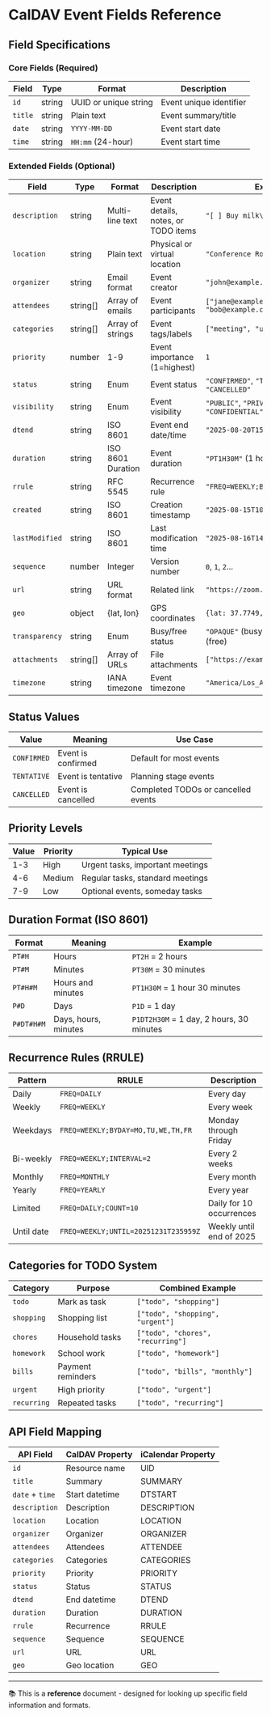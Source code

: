 # CalDAV Event Fields Reference

## Field Specifications

### Core Fields (Required)

| Field | Type | Format | Description |
|-------|------|--------|-------------|
| `id` | string | UUID or unique string | Event unique identifier |
| `title` | string | Plain text | Event summary/title |
| `date` | string | `YYYY-MM-DD` | Event start date |
| `time` | string | `HH:mm` (24-hour) | Event start time |

### Extended Fields (Optional)

| Field | Type | Format | Description | Example |
|-------|------|--------|-------------|---------|
| `description` | string | Multi-line text | Event details, notes, or TODO items | `"[ ] Buy milk\n[x] Buy bread"` |
| `location` | string | Plain text | Physical or virtual location | `"Conference Room A"` |
| `organizer` | string | Email format | Event creator | `"john@example.com"` |
| `attendees` | string[] | Array of emails | Event participants | `["jane@example.com", "bob@example.com"]` |
| `categories` | string[] | Array of strings | Event tags/labels | `["meeting", "urgent", "todo"]` |
| `priority` | number | 1-9 | Event importance (1=highest) | `1` |
| `status` | string | Enum | Event status | `"CONFIRMED"`, `"TENTATIVE"`, `"CANCELLED"` |
| `visibility` | string | Enum | Event visibility | `"PUBLIC"`, `"PRIVATE"`, `"CONFIDENTIAL"` |
| `dtend` | string | ISO 8601 | Event end date/time | `"2025-08-20T15:00:00.000Z"` |
| `duration` | string | ISO 8601 Duration | Event duration | `"PT1H30M"` (1 hour 30 minutes) |
| `rrule` | string | RFC 5545 | Recurrence rule | `"FREQ=WEEKLY;BYDAY=MO,WE,FR"` |
| `created` | string | ISO 8601 | Creation timestamp | `"2025-08-15T10:00:00.000Z"` |
| `lastModified` | string | ISO 8601 | Last modification time | `"2025-08-16T14:30:00.000Z"` |
| `sequence` | number | Integer | Version number | `0`, `1`, `2`... |
| `url` | string | URL format | Related link | `"https://zoom.us/j/123456"` |
| `geo` | object | {lat, lon} | GPS coordinates | `{lat: 37.7749, lon: -122.4194}` |
| `transparency` | string | Enum | Busy/free status | `"OPAQUE"` (busy), `"TRANSPARENT"` (free) |
| `attachments` | string[] | Array of URLs | File attachments | `["https://example.com/file.pdf"]` |
| `timezone` | string | IANA timezone | Event timezone | `"America/Los_Angeles"` |

## Status Values

| Value | Meaning | Use Case |
|-------|---------|----------|
| `CONFIRMED` | Event is confirmed | Default for most events |
| `TENTATIVE` | Event is tentative | Planning stage events |
| `CANCELLED` | Event is cancelled | Completed TODOs or cancelled events |

## Priority Levels

| Value | Priority | Typical Use |
|-------|----------|-------------|
| 1-3 | High | Urgent tasks, important meetings |
| 4-6 | Medium | Regular tasks, standard meetings |
| 7-9 | Low | Optional events, someday tasks |

## Duration Format (ISO 8601)

| Format | Meaning | Example |
|--------|---------|---------|
| `PT#H` | Hours | `PT2H` = 2 hours |
| `PT#M` | Minutes | `PT30M` = 30 minutes |
| `PT#H#M` | Hours and minutes | `PT1H30M` = 1 hour 30 minutes |
| `P#D` | Days | `P1D` = 1 day |
| `P#DT#H#M` | Days, hours, minutes | `P1DT2H30M` = 1 day, 2 hours, 30 minutes |

## Recurrence Rules (RRULE)

| Pattern | RRULE | Description |
|---------|-------|-------------|
| Daily | `FREQ=DAILY` | Every day |
| Weekly | `FREQ=WEEKLY` | Every week |
| Weekdays | `FREQ=WEEKLY;BYDAY=MO,TU,WE,TH,FR` | Monday through Friday |
| Bi-weekly | `FREQ=WEEKLY;INTERVAL=2` | Every 2 weeks |
| Monthly | `FREQ=MONTHLY` | Every month |
| Yearly | `FREQ=YEARLY` | Every year |
| Limited | `FREQ=DAILY;COUNT=10` | Daily for 10 occurrences |
| Until date | `FREQ=WEEKLY;UNTIL=20251231T235959Z` | Weekly until end of 2025 |

## Categories for TODO System

| Category | Purpose | Combined Example |
|----------|---------|------------------|
| `todo` | Mark as task | `["todo", "shopping"]` |
| `shopping` | Shopping list | `["todo", "shopping", "urgent"]` |
| `chores` | Household tasks | `["todo", "chores", "recurring"]` |
| `homework` | School work | `["todo", "homework"]` |
| `bills` | Payment reminders | `["todo", "bills", "monthly"]` |
| `urgent` | High priority | `["todo", "urgent"]` |
| `recurring` | Repeated tasks | `["todo", "recurring"]` |

## API Field Mapping

| API Field | CalDAV Property | iCalendar Property |
|-----------|-----------------|-------------------|
| `id` | Resource name | UID |
| `title` | Summary | SUMMARY |
| `date` + `time` | Start datetime | DTSTART |
| `description` | Description | DESCRIPTION |
| `location` | Location | LOCATION |
| `organizer` | Organizer | ORGANIZER |
| `attendees` | Attendees | ATTENDEE |
| `categories` | Categories | CATEGORIES |
| `priority` | Priority | PRIORITY |
| `status` | Status | STATUS |
| `dtend` | End datetime | DTEND |
| `duration` | Duration | DURATION |
| `rrule` | Recurrence | RRULE |
| `sequence` | Sequence | SEQUENCE |
| `url` | URL | URL |
| `geo` | Geo location | GEO |

---

📚 This is a **reference** document - designed for looking up specific field information and formats.